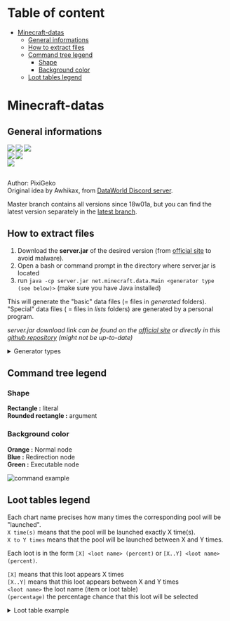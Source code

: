 # Table of content

- [Minecraft-datas](#minecraft-datas)
  * [General informations](#general-informations)
  * [How to extract files](#how-to-extract-files)
  * [Command tree legend](#command-tree-legend)
    + [Shape](#shape)
    + [Background color](#background-color)
  * [Loot tables legend](#loot-tables-legend)

# Minecraft-datas
## General informations
<img align="left" src="https://img.shields.io/github/stars/PixiGeko/Minecraft-datas"/><img align="left" src="https://img.shields.io/github/forks/PixiGeko/Minecraft-datas"/><img align="left" src="https://img.shields.io/github/watchers/PixiGeko/Minecraft-datas"/><br/>
<img align="left" src="https://img.shields.io/github/last-commit/PixiGeko/Minecraft-datas"/><img align="left" src="https://img.shields.io/github/commit-activity/m/PixiGeko/Minecraft-datas"/><br/>
<img align="left" src="https://img.shields.io/github/repo-size/PixiGeko/Minecraft-datas"/>

<br/>

Author: PixiGeko </br>
Original idea by Awhikax, from [DataWorld Discord server](https://discord.gg/3gXea6q).

Master branch contains all versions since 18w01a, but you can find the latest version separately in the [latest branch](https://github.com/PixiGeko/Minecraft-datas/tree/latest).

## How to extract files
1. Download the **server.jar** of the desired version (from [official site]([https://www.minecraft.net/](https://www.minecraft.net/)) to avoid malware).
2. Open a bash or command prompt in the directory where server.jar is located
3. run `java -cp server.jar net.minecraft.data.Main <generator type (see below)>` (make sure you have Java installed)
  
This will generate the "basic" data files (= files in *generated* folders).</br>
"Special" data files ( = files in *lists* folders) are generated by a personal program.

<i>server.jar download link can be found on the [official site](https://launchermeta.mojang.com/mc/game/version_manifest.json) or directly in this [github repository](https://github.com/PixiGeko/Minecraft-datas/blob/master/version_manifest.json) (might not be up-to-date)</i>

<details>
	<summary>Generator types</summary>
	<table>
<tbody><tr>
	<th>Type</th>
	<th><code>--client</code></th>
	<th><code>--dev</code></th>
	<th><code>--reports</code></th>
	<th><code>--server</code></th>
	<th><code>--all</code></th>
</tr>
<tr>
	<td>SNBT -&gt; NBT</td>
	<td>Yes</td>
	<td>No</td>
	<td>No</td>
	<td>Yes</td>
	<td>Yes</td>
</tr>
<tr>
	<td>Fluid Tags</td>
	<td>No</td>
	<td>No</td>
	<td>No</td>
	<td>Yes</td>
	<td>Yes</td>
</tr>
<tr>
	<td>Block Tags</td>
	<td>No</td>
	<td>No</td>
	<td>No</td>
	<td>Yes</td>
	<td>Yes</td>
</tr>
<tr>
	<td>Item Tags</td>
	<td>No</td>
	<td>No</td>
	<td>No</td>
	<td>Yes</td>
	<td>Yes</td>
</tr>
<tr>
	<td>Recipes</td>
	<td>No</td>
	<td>No</td>
	<td>No</td>
	<td>Yes</td>
	<td>Yes</td>
</tr>
<tr>
	<td>Advancements</td>
	<td>No</td>
	<td>No</td>
	<td>No</td>
	<td>Yes</td>
	<td>Yes</td>
</tr>
<tr>
	<td>NBT to SNBT</td>
	<td>No</td>
	<td>Yes</td>
	<td>No</td>
	<td>No</td>
	<td>Yes</td>
</tr>
<tr>
	<td>Block List</td>
	<td>No</td>
	<td>No</td>
	<td>Yes</td>
	<td>No</td>
	<td>Yes</td>
</tr>
<tr>
	<td>Item List</td>
	<td>No</td>
	<td>No</td>
	<td>Yes</td>
	<td>No</td>
	<td>Yes</td>
</tr>
<tr>
	<td>Command List</td>
	<td>No</td>
	<td>No</td>
	<td>Yes</td>
	<td>No</td>
	<td>Yes</td>
</tr></tbody></table>

<i>Example: `java -cp server.jar net.minecraft.data.Main --all` will generate all the datas</i>

<i>Source: https://wiki.vg/Data_Generators</i>
</details>

## Command tree legend
### Shape
**Rectangle :** literal</br>
**Rounded rectangle :** argument</br>  

### Background color
**Orange :** Normal node</br>
**Blue :** Redirection node</br>
**Green :** Executable node

![command example](https://i.imgur.com/f5tEQTq.png)

## Loot tables legend

Each chart name precises how many times the corresponding pool will be "launched".<br/>
`X time(s)` means that the pool will be launched exactly X time(s).<br/>
`X to Y times` means that the pool will be launched between X and Y times.<br/>

Each loot is in the form `[X] <loot name> (percent)` or `[X..Y] <loot name> (percent)`.

`[X]` means that this loot appears X times  <br/>
`[X..Y]` means that this loot appears between X and Y times <br/>
`<loot name>` the loot name (item or loot table) <br/>
`(percentage)` the percentage chance that this loot will be selected <br/>

<details>
	<summary>Loot table example</summary>
<i>This loot table was randomly generated, it doesn't correspond to anything in the game and serves only as an example<i/>

![loot table example](https://imgur.com/GAONntF.png)
</details>